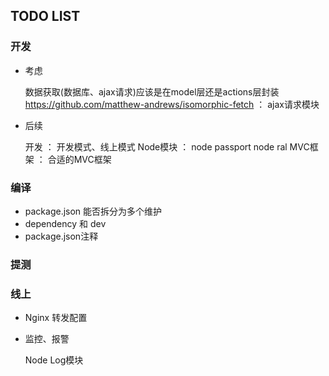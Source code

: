 
## TODO LIST

### 开发

* 考虑

    数据获取(数据库、ajax请求)应该是在model层还是actions层封装
    https://github.com/matthew-andrews/isomorphic-fetch  ： ajax请求模块

* 后续

    开发 ：
        开发模式、线上模式
    Node模块 ：
        node passport
        node ral
    MVC框架 ：
        合适的MVC框架

### 编译

* package.json 能否拆分为多个维护
* dependency 和 dev 
* package.json注释

### 提测


### 线上

* Nginx 转发配置
* 监控、报警

    Node Log模块

